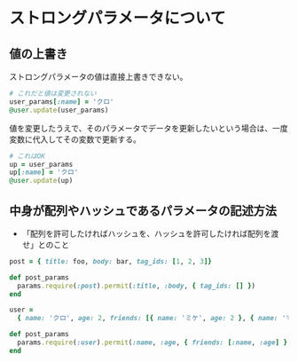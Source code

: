 # ストロングパラメータについて

## 値の上書き
ストロングパラメータの値は直接上書きできない。
```rb
# これだと値は変更されない
user_params[:name] = 'クロ'
@user.update(user_params)
```
値を変更したうえで、そのパラメータでデータを更新したいという場合は、一度変数に代入してその変数で更新する。
```rb
# これはOK
up = user_params
up[:name] = 'クロ'
@user.update(up)
```

## 中身が配列やハッシュであるパラメータの記述方法
- 「配列を許可したければハッシュを、ハッシュを許可したければ配列を渡せ」とのこと
```rb
post = { title: foo, body: bar, tag_ids: [1, 2, 3]}

def post_params
  params.require(:post).permit(:title, :body, { tag_ids: [] })
end
```
```rb
user =
  { name: 'クロ', age: 2, friends: [{ name: 'ミケ', age: 2 }, { name: 'マーチ', age: 7 }]}

def post_params
  params.require(:user).permit(:name, :age, { friends: [:name, :age] } )
end
```